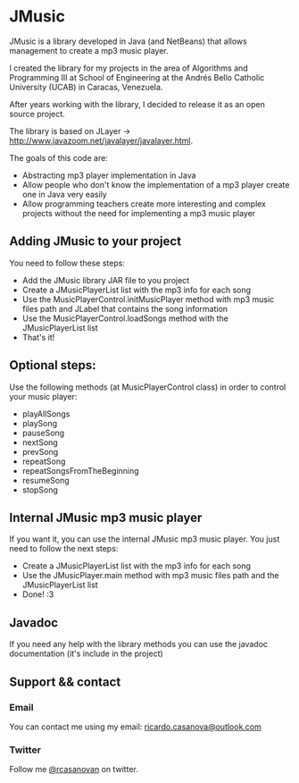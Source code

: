 # JMusic

JMusic is a library developed in Java (and NetBeans) that allows management to create a mp3 music player.

I created the library for my projects in the area of Algorithms and Programming III at School of Engineering at the Andrés Bello Catholic University (UCAB) in Caracas, Venezuela.

After years working with the library, I decided to release it as an open source project.

The library is based on JLayer -> http://www.javazoom.net/javalayer/javalayer.html.

The goals of this code are:

* Abstracting mp3 player implementation in Java
* Allow people who don't know the implementation of a mp3 player create one in Java very easily
* Allow programming teachers create more interesting and complex projects without the need for implementing a mp3 music player

## Adding JMusic to your project

You need to follow these steps:

* Add the JMusic library JAR file to you project
* Create a JMusicPlayerList list with the mp3 info for each song
* Use the MusicPlayerControl.initMusicPlayer method with mp3 music files path and JLabel that contains the song information
* Use the MusicPlayerControl.loadSongs method with the JMusicPlayerList list
* That's it!

## Optional steps:

Use the following methods (at MusicPlayerControl class) in order to control your music player:

* playAllSongs
* playSong
* pauseSong
* nextSong
* prevSong
* repeatSong
* repeatSongsFromTheBeginning
* resumeSong
* stopSong

## Internal JMusic mp3 music player

If you want it, you can use the internal JMusic mp3 music player. You just need to follow the next steps:

* Create a JMusicPlayerList list with the mp3 info for each song
* Use the JMusicPlayer.main method with mp3 music files path and the JMusicPlayerList list
* Done! :3

## Javadoc

If you need any help with the library methods you can use the javadoc documentation (it's include in the project)

## Support && contact

### Email

You can contact me using my email: ricardo.casanova@outlook.com

### Twitter

Follow me [@rcasanovan](http://twitter.com/rcasanovan) on twitter.
